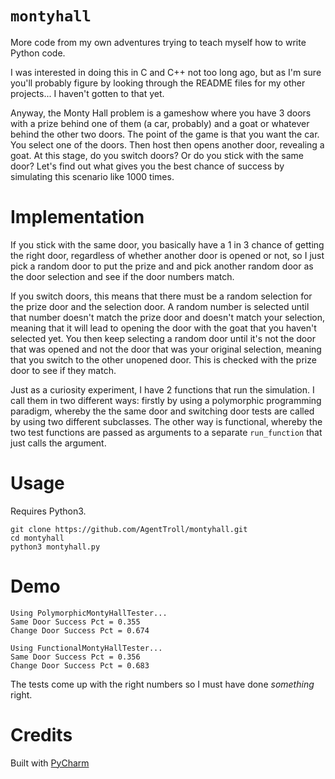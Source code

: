 # `montyhall`

More code from  my own adventures trying to teach myself
how to write Python code.

I was interested in doing this in C and C++ not too long
ago, but as I'm sure you'll probably figure by looking
through the README files for my other projects... I haven't
gotten to that yet.

Anyway, the Monty Hall problem is a gameshow where you have
3 doors with a prize behind one of them (a car, probably)
and a goat or whatever behind the other two doors. The
point of the game is that you want the car. You select one
of the doors. Then host then opens another door,
revealing a goat. At this stage, do you switch doors? Or do
you stick with the same door? Let's find out what gives you
the best chance of success by simulating this scenario like
1000 times.

# Implementation

If you stick with the same door, you basically have a 1 in
3 chance of getting the right door, regardless of whether
another door is opened or not, so I just pick a random
door to put the prize and and pick another random door as
the door selection and see if the door numbers match.

If you switch doors, this means that there must be a random
selection for the prize door and the selection door. A
random number is selected until that number doesn't match
the prize door and doesn't match your selection, meaning
that it will lead to opening the door with the goat that
you haven't selected yet. You then keep selecting a random
door until it's not the door that was opened and not the
door that was your original selection, meaning that you
switch to the other unopened door. This is checked with the
prize door to see if they match.

Just as a curiosity experiment, I have 2 functions that run
the simulation. I call them in two different ways: firstly
by using a polymorphic programming paradigm, whereby the
the same door and switching door tests are called by using
two different subclasses. The other way is functional,
whereby the two test functions are passed as arguments to a
separate `run_function` that just calls the argument.

# Usage

Requires Python3.

``` shell
git clone https://github.com/AgentTroll/montyhall.git
cd montyhall
python3 montyhall.py
```

# Demo

```
Using PolymorphicMontyHallTester...
Same Door Success Pct = 0.355
Change Door Success Pct = 0.674

Using FunctionalMontyHallTester...
Same Door Success Pct = 0.356
Change Door Success Pct = 0.683
```

The tests come up with the right numbers so I must have
done *something* right.

# Credits

Built with [PyCharm](https://www.jetbrains.com/pycharm/)
